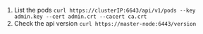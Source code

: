 1. List the pods
`curl https://clusterIP:6643/api/v1/pods --key admin.key --cert admin.crt --cacert ca.crt`
2. Check the api version `curl https://master-node:6443/version`
